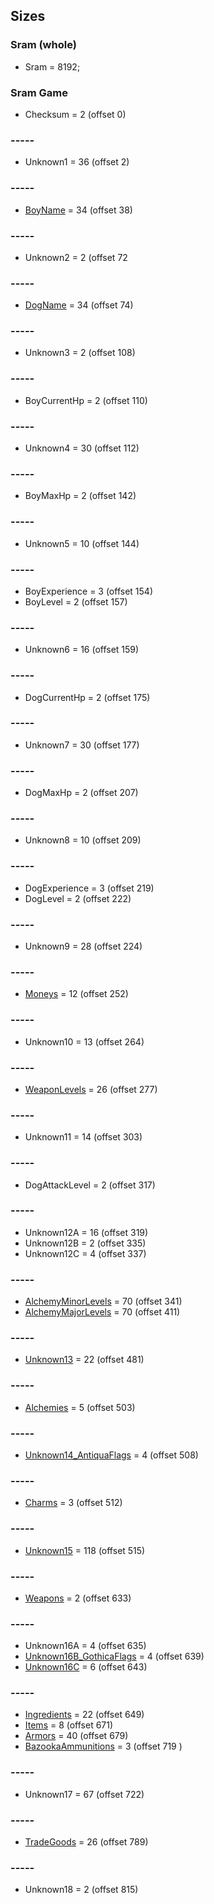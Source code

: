 ﻿## Sizes

### Sram (whole)
* Sram = 8192;

### Sram Game
* Checksum = 2 (offset 0)

### -----
* Unknown1 = 36 (offset 2)

### -----
* [BoyName](Items/CharacterName.md) = 34 (offset 38)

### -----
* Unknown2 = 2 (offset 72

### -----
* [DogName](Items/CharacterName.md) = 34 (offset 74)

### -----
* Unknown3 = 2 (offset 108)

### -----
* BoyCurrentHp = 2 (offset 110)

### -----
* Unknown4 = 30 (offset 112)

### -----
* BoyMaxHp = 2 (offset 142)

### -----
* Unknown5 = 10 (offset 144)

### -----
* BoyExperience = 3 (offset 154)
* BoyLevel = 2 (offset 157)

### -----
* Unknown6 = 16 (offset 159)

### -----
* DogCurrentHp = 2 (offset 175)

### -----
* Unknown7 = 30 (offset 177)

### -----
* DogMaxHp = 2 (offset 207)

### -----
* Unknown8 = 10 (offset 209)

### -----
* DogExperience = 3 (offset 219)
* DogLevel = 2 (offset 222)

### -----
* Unknown9 = 28 (offset 224)

### -----
* [Moneys](Items/Moneys.md) = 12 (offset 252)

### -----
* Unknown10 = 13 (offset 264)

### -----
* [WeaponLevels](Items/WeaponLevels.md) = 26 (offset 277)

### -----
* Unknown11 = 14 (offset 303)

### -----
* DogAttackLevel = 2 (offset 317)

### -----
* Unknown12A = 16 (offset 319)
* Unknown12B = 2 (offset 335)
* Unknown12C = 4 (offset 337)

### -----
* [AlchemyMinorLevels](Items/AlchemyLevels.md) = 70 (offset 341)
* [AlchemyMajorLevels](Items/AlchemyLevels.md) = 70 (offset 411)

### -----
* [Unknown13](Items/Unknown13.md) = 22 (offset 481)

### -----
* [Alchemies](Items/Alchemies.md) = 5 (offset 503)

### -----
* [Unknown14_AntiquaFlags](Items/Enums/Unknown14_AntiquaFlags.md) = 4 (offset 508)

### -----
* [Charms](Items/Charms.md) = 3 (offset 512)

### -----
* [Unknown15](Items/Unknown15.md) = 118 (offset 515)

### -----
* [Weapons](Items/Weapons.md) = 2 (offset 633)

### -----
* Unknown16A = 4 (offset 635)
* [Unknown16B_GothicaFlags](Items/Enums/Unknown16_GothicaFlags.md) = 4 (offset 639)
* [Unknown16C](Items/Unknown16C.md) = 6 (offset 643)

### -----
* [Ingredients](Items/Ingredients.md) = 22 (offset 649)
* [Items](Items/Items.md) = 8 (offset 671)
* [Armors](Items/Armors.md) = 40 (offset 679)
* [BazookaAmmunitions](Items/BazookaAmmunitions.md) = 3 (offset 719 )

### -----
* Unknown17 = 67 (offset 722)

### -----
* [TradeGoods](Items/TradeGoods.md) = 26 (offset 789)

### -----
* Unknown18 = 2 (offset 815)